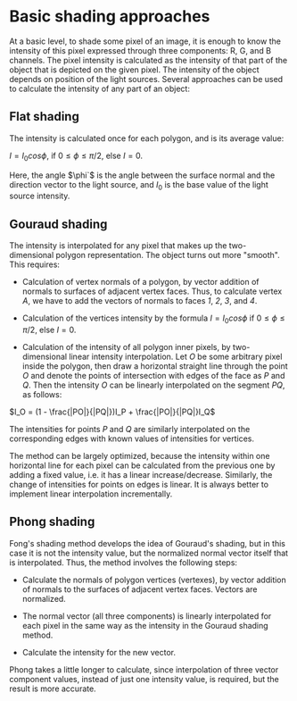 # Basic shading approaches

At a basic level, to shade some pixel of an image, it is enough to know the intensity of this pixel expressed through three components: R, G, and B channels. The pixel intensity is calculated as the intensity of that part of the object that is depicted on the given pixel. The intensity of the object depends on position of the light sources. Several approaches can be used to calculate the intensity of any part of an object:

## Flat shading

The intensity is calculated once for each polygon, and is its average value:

$` I=I_0 cos \phi `$, if $`0 \leq \phi \leq \pi / 2`$, else $`I = 0`$.

Here, the angle $\phi`$ is the angle between the surface normal and the direction vector to the light source, and $`I_0`$ is the base value of the light source intensity.

## Gouraud shading

The intensity is interpolated for any pixel that makes up the two-dimensional polygon representation. The object turns out more "smooth". This requires:

- Calculation of vertex normals of a polygon, by vector addition of normals to surfaces of adjacent vertex faces. Thus, to calculate vertex *A*, we have to add the vectors of normals to faces *1*, *2*, *3*, and *4*.

- Calculation of the vertices intensity by the formula $`I=I_0 cos \phi`$ if $`0 \leq \phi \leq \pi / 2`$, else $`I = 0`$.

- Calculation of the intensity of all polygon inner pixels, by two-dimensional linear intensity interpolation. Let $`O`$ be some arbitrary pixel inside the polygon, then draw a horizontal straight line through the point $`O`$ and denote the points of intersection with edges of the face as $`P`$ and $`Q`$. Then the intensity $`O`$ can be linearly interpolated on the segment $`PQ`$, as follows:

$`I_O = (1 - \frac{|PO|}{|PQ|})I_P + \frac{|PO|}{|PQ|}I_Q`$

The intensities for points $`P`$ and $`Q`$ are similarly interpolated on the corresponding edges with known values of intensities for vertices.

The method can be largely optimized, because the intensity within one horizontal line for each pixel can be calculated from the previous one by adding a fixed value, i.e. it has a linear increase/decrease. Similarly, the change of intensities for points on edges is linear. It is always better to implement linear interpolation incrementally.

## Phong shading

Fong's shading method develops the idea of Gouraud's shading, but in this case it is not the intensity value, but the normalized normal vector itself that is interpolated. Thus, the method involves the following steps:

- Calculate the normals of polygon vertices (vertexes), by vector addition of normals to the surfaces of adjacent vertex faces. Vectors are normalized.

- The normal vector (all three components) is linearly interpolated for each pixel in the same way as the intensity in the Gouraud shading method.

- Calculate the intensity for the new vector.

Phong takes a little longer to calculate, since interpolation of three vector component values, instead of just one intensity value, is required, but the result is more accurate.
